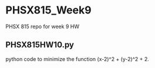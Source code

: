 # PHSX815_Week9
PHSX 815 repo for week 9 HW


## PHSX815HW10.py
python code to minimize the function (x-2)^2 + (y-2)^2 + 2.
